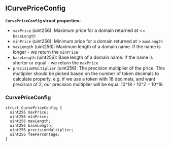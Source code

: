 ## ICurvePriceConfig





**`CurvePriceConfig` struct properties:**

- `maxPrice` (uint256): Maximum price for a domain returned at <= `baseLength`
- `minPrice` (uint256): Minimum price for a domain returned at > `maxLength`
- `maxLength` (uint256): Maximum length of a domain name. If the name is longer - we return the `minPrice`
- `baseLength` (uint256): Base length of a domain name. If the name is shorter or equal - we return the `maxPrice`
- `precisionMultiplier` (uint256): The precision multiplier of the price. This multiplier
should be picked based on the number of token decimals to calculate properly.
e.g. if we use a token with 18 decimals, and want precision of 2,
our precision multiplier will be equal 10^18 - 10^2 = 10^16



### CurvePriceConfig








```solidity
struct CurvePriceConfig {
  uint256 maxPrice;
  uint256 minPrice;
  uint256 maxLength;
  uint256 baseLength;
  uint256 precisionMultiplier;
  uint256 feePercentage;
}
```


